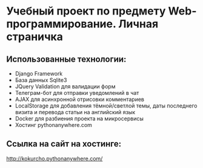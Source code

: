 # Учебный проект по предмету Web-программирование. Личная страничка
## Использованные технологии:
- Django Framework
- База данных Sqlite3
- JQuery Validation для валидации форм
- Телеграм-бот для отправки уведомлений в чат
- AJAX для асинхронной отрисовки комментариев
- LocalStorage для добавления тёмной/светлой темы, даты последнего визита и перевода статьи на английский язык
- Docker для разбиения проекта на микросервисы
- Хостинг pythonanywhere.com
## Ссылка на сайт на хостинге:
http://kokurcho.pythonanywhere.com/

